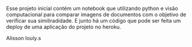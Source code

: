 Esse projeto inicial contém um notebook que utilizando python e visão computacional para comparar imagens de documentos com o objetivo de verificar sua similiradidade. E junto há um código que pode ser feita um deploy de uma aplicação do projeto no heroku.

Alisson louly.s
